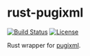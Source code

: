 # rust-pugixml

[![Build Status](https://travis-ci.org/sezaru/rust-pugixml.svg?branch=master)](https://travis-ci.org/sezaru/rust-pugixml)
[![License](http://img.shields.io/badge/license-MIT-blue.svg)](https://raw.githubusercontent.com/sezaru/rust-pugixml/master/LICENSE)

Rust wrapper for [pugixml](https://github.com/zeux/pugixml).
